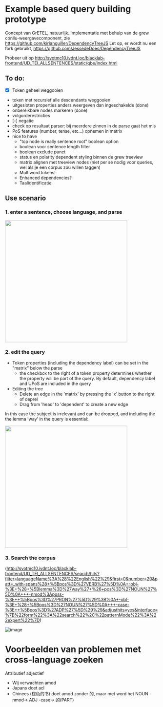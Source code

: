 # Example based query building prototype

Concept van GrETEL, natuurlijk.
Implementatie met behulp van de grew conllu-weergavecomponent, zie https://github.com/kirianguiller/DependencyTreeJS
Let op, er wordt nu een fork gebruikt, https://github.com/JessedeDoes/DependencyTreeJS

Probeer uit op http://svotmc10.ivdnt.loc/blacklab-frontend/UD_TEI_ALLSENTENCES/static/qbe/index.html

## To do:

* [x] Token geheel weggooien
* token met recursief alle descendants weggooien
* uitgesloten properties anders weergeven dan ingeschakelde (done)
* onbereikbare nodes markeren (done)
* volgorderestricties
* [-] negatie
* check op resultaat parser: bij meerdere zinnen in de parse gaat het mis
* PoS features (number, tense, etc...) opnemen in matrix
* nice to have
  * "top node is really sentence root" boolean option
  * boolean voor sentence length filter
  * boolean exclude punct
  * status en polarity dependent styling binnen de grew treeview
  * matrix alignen met treeview nodes (niet per se nodig voor queries, wel als je een corpus zou willen taggen)
  * Multiword tokens!
  * Enhanced dependencies?
  * Taalidentificatie

## Use scenario

### 1. enter a sentence, choose language, and parse
<img src="https://github.com/user-attachments/assets/a2fa22de-e609-4b44-955f-f6092f482442" width="400px"/>

### 2. edit the query

* Token properties (including the dependency label)  can be set in the "matrix" below the parse
   * the checkbox to the right of a token property determines whether the property will be part of the query. By default, dependency label and UPoS are included in the query
* Editing the tree
	* Delete an edge in the 'matrix' by pressing the 'x' button to the right of deprel
	* Drag from 'head' to 'dependent' to create a new edge

In this case the subject is irrelevant and can be dropped, and including the the lemma 'way' in the query is essential:

<img src="https://github.com/user-attachments/assets/686e4fe6-7cdb-469b-a7fc-2a6ad8fd0ede" width="400px"/>

### 3. Search the corpus

(http://svotmc10.ivdnt.loc/blacklab-frontend/UD_TEI_ALLSENTENCES/search/hits?filter=languageName%3A%28%22English%22%29&first=0&number=20&patt=_with-spans%28+%5Bpos%3D%27VERB%27%5D%0A+-obj-%3E+%28+%5Blemma%3D%27way%27+%26+pos%3D%27NOUN%27%5D%0A+++-nmod%3Aposs-%3E++%5Bpos%3D%27PRON%27%5D%29%3B%0A+-obl-%3E+%28+%5Bpos%3D%27NOUN%27%5D%0A+++-case-%3E++%5Bpos%3D%27ADP%27%5D%29%29&adjusthits=yes&interface=%7B%22form%22%3A%22search%22%2C%22patternMode%22%3A%22expert%22%7D)

![image](https://github.com/user-attachments/assets/e50d1b6e-ae67-4eae-94a2-e5a27f46ce22)



# Voorbeelden van problemen met cross-language zoeken

Attributief adjectief
* Wij verwachten amod
* Japans doet acl
* Chinees (棕色的书) doet amod zonder 的, maar met word het NOUN -nmod-> ADJ -case-> 的(PART)






 
  




